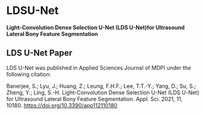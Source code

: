 # LDSU-Net
**Light-Convolution Dense Selection U-Net (LDS U-Net)for Ultrasound Lateral Bony Feature Segmentation**
## LDS U-Net Paper
LDS U-Net was published in Applied Sciences Journal of MDPI under the following citation:

Banerjee, S.; Lyu, J.; Huang, Z.; Leung, F.H.F.; Lee, T.T.-Y.; Yang, D.; Su, S.; Zheng, Y.; Ling, S.-H. Light-Convolution Dense Selection U-Net (LDS U-Net) for Ultrasound Lateral Bony Feature Segmentation. Appl. Sci. 2021, 11, 10180. https://doi.org/10.3390/app112110180
